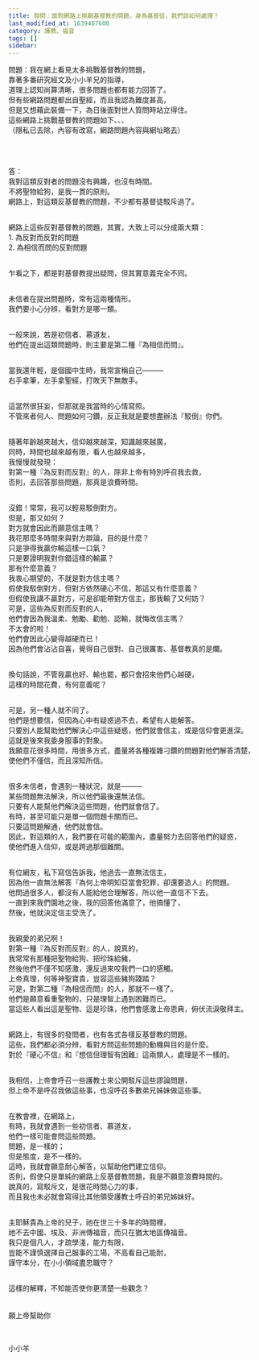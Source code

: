 ```yaml
---
title: 發問：面對網路上挑戰基督教的問題，身為基督徒，我們該如何處理？
last_modified_at: 1639407600
category: 護教、福音
tags: []
sidebar: 
---
```


<p>問題：我在網上看見太多挑戰基督教的問題，<br/>
靠著多番研究經文及小小羊兄的指導，<br/>
道理上認知尚算清晰，很多問題也都有能力回答了。<br/>
但有些網路問題都出自聖經，而且我認為難度甚高，<br/>
但是又想藉此裝備一下，為日後面對世人質問時站立得住。<br/>
這些網路上挑戰基督教的問題如下、、、<br/>
（隱私已去除，內容有改寫，網路問題內容與網址略去）</p>
<p> </p>
<p><br/>
答：<br/>
我對這類反對者的問題沒有興趣，也沒有時間。<br/>
不將聖物給狗，是我一貫的原則。<br/>
網路上，對這類反基督教的問題，不少都有基督徒駁斥過了。<br/>
 </p>
<p>網路上這些反對基督教的問題，其實，大致上可以分成兩大類：<br/>
1. 為反對而反對的問題<br/>
2. 為相信而問的反對問題</p>
<p><br/>
乍看之下，都是對基督教提出疑問，但其實意義完全不同。</p>
<p><br/>
未信者在提出問題時，常有這兩種情形。<br/>
我們要小心分辨，看對方是哪一類。</p>
<p><br/>
一般來說，若是初信者、慕道友，<br/>
他們在提出這類問題時，則主要是第二種『為相信而問』。</p>
<p><br/>
當我還年輕，是個國中生時，我常宣稱自己———<br/>
右手拿筆，左手拿聖經，打敗天下無敵手。</p>
<p><br/>
這當然很狂妄，但那就是我當時的心情寫照。<br/>
不管來者何人、問題如何刁鑽，反正我就是要想盡辦法『駁倒』你們。</p>
<p><br/>
隨著年齡越來越大，信仰越來越深，知識越來越廣，<br/>
同時，時間也越來越有限，看人也越來越多，<br/>
我慢慢就發現：<br/>
對第一種『為反對而反對』的人，除非上帝有特別呼召我去救，<br/>
否則，去回答那些問題，那真是浪費時間。</p>
<p><br/>
沒錯！常常，我可以輕易駁倒對方。<br/>
但是，那又如何？<br/>
對方就會因此而願意信主嗎？<br/>
我花那麼多時間來與對方辯論，目的是什麼？<br/>
只是爭得我贏你輸這樣一口氣？<br/>
只是要證明我對你錯這樣的輸贏？<br/>
那有什麼意義？<br/>
我衷心期望的，不就是對方信主嗎？<br/>
假使我駁倒對方，但對方依然硬心不信，那這又有什麼意義？<br/>
但假使我講不贏對方，可是卻能帶對方信主，那我輸了又何妨？<br/>
可是，這些為反對而反對的人，<br/>
他們會因為我溫柔、勉勵、勸勉、認輸，就悔改信主嗎？<br/>
不太會的啦！<br/>
他們會因此心變得越硬而已！<br/>
因為他們會沾沾自喜，覺得自己很對、自己很厲害、基督教真的是爛。</p>
<p><br/>
換句話說，不管我贏也好、輸也罷，都只會招來他們心越硬，<br/>
這樣的時間花費，有何意義呢？</p>
<p><br/>
可是，另一種人就不同了。<br/>
他們是想要信，但因為心中有疑惑過不去，希望有人能解答。<br/>
只要別人能幫助他們解決心中這些疑惑，他們就會信主，或是信仰會更進深。<br/>
這就是後來我委身服事的對象。<br/>
我願意花很多時間，用很多方式，盡量將各種複雜刁鑽的問題對他們解答清楚，<br/>
使他們不僅信，而且深知所信。</p>
<p><br/>
很多未信者，會遇到一種狀況，就是———<br/>
某些問題無法解決，所以他們最後還無法信。<br/>
只要有人能幫他們解決這些問題，他們就會信了。<br/>
有時，甚至可能只是單一個問題卡關而已。<br/>
只要這問題解通，他們就會信。<br/>
因此，對這類的人，我們要在可能的範圍內，盡量努力去回答他們的疑惑，<br/>
使他們進入信仰，或是跨過那個難關。</p>
<p><br/>
有位網友，私下寫信告訴我，他過去一直無法信主，<br/>
因為他一直無法解答『為何上帝明知亞當會犯罪，卻還要造人』的問題。<br/>
他問過很多人，都沒有人能給他合理解答，所以他一直信不下去。<br/>
一直到來我們園地之後，我的回答他滿意了，他搞懂了，<br/>
然後，他就決定信主受洗了。</p>
<p><br/>
我親愛的弟兄啊！<br/>
對第一種『為反對而反對』的人，說真的，<br/>
我常常有那種把聖物給狗、把珍珠給豬，<br/>
然後他們不僅不知感激，還反過來咬我們一口的感觸。<br/>
上帝真理，何等神聖寶貴，豈容這些豬狗踐踏？<br/>
可是，對第二種『為相信而問』的人，那就不一樣了。<br/>
他們是願意看重聖物的，只是理智上遇到困難而已。<br/>
當這些人看出這是聖物、這是珍珠，他們會感激上帝恩典，俯伏流淚敬拜主。</p>
<p><br/>
網路上，有很多的發問者，也有各式各樣反基督教的問題。<br/>
這些，我們都必須分辨，看對方問這些問題的動機與目的是什麼。<br/>
對於『硬心不信』和『想信但理智有困難』這兩類人，處理是不一樣的。</p>
<p><br/>
我相信，上帝會呼召一些護教士來公開駁斥這些謬論問題，<br/>
但上帝不是呼召我做這些事，也沒呼召多數弟兄姊妹做這些事。</p>
<p><br/>
在教會裡，在網路上，<br/>
有時，我就會遇到一些初信者、慕道友，<br/>
他們一樣可能會問這些問題。<br/>
問題，是一樣的；<br/>
但是態度，是不一樣的。<br/>
這時，我就會願意耐心解答，以幫助他們建立信仰。<br/>
否則，假使只是單純的網路上反基督教問題，我是不願意浪費時間的。<br/>
說真的，寫駁斥文，是很花時間心力的事，<br/>
而且我也未必就會寫得比其他領受護教士呼召的弟兄姊妹好。</p>
<p><br/>
主耶穌貴為上帝的兒子，祂在世三十多年的時間裡，<br/>
祂不去中國、埃及、非洲傳福音，而只在猶太地區傳福音。<br/>
我只是個凡人，才疏學淺，能力有限，<br/>
豈能不謹慎選擇自己服事的工場，不高看自己能耐，<br/>
謹守本分，在小小領域盡忠職守？</p>
<p><br/>
這樣的解釋，不知能否使你更清楚一些觀念？<br/>
 <br/>
 <br/>
願上帝幫助你</p>
<p> </p>
<p>小小羊</p>
<p> </p>
